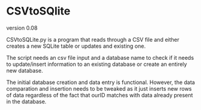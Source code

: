 # CSVtoSQlite

version 0.08

CSVtoSQLite.py is a program that reads through a CSV file and either creates a new SQLite table or updates and existing one.

The script needs an csv file input and a database name to check if it needs to update/insert information to an existing database or create an entirely new database.

The initial database creation and data entry is functional. However, the data comparation and insertion needs to be tweaked as it just inserts new rows of data regardless of the fact that ourID matches with data already present in the database.
